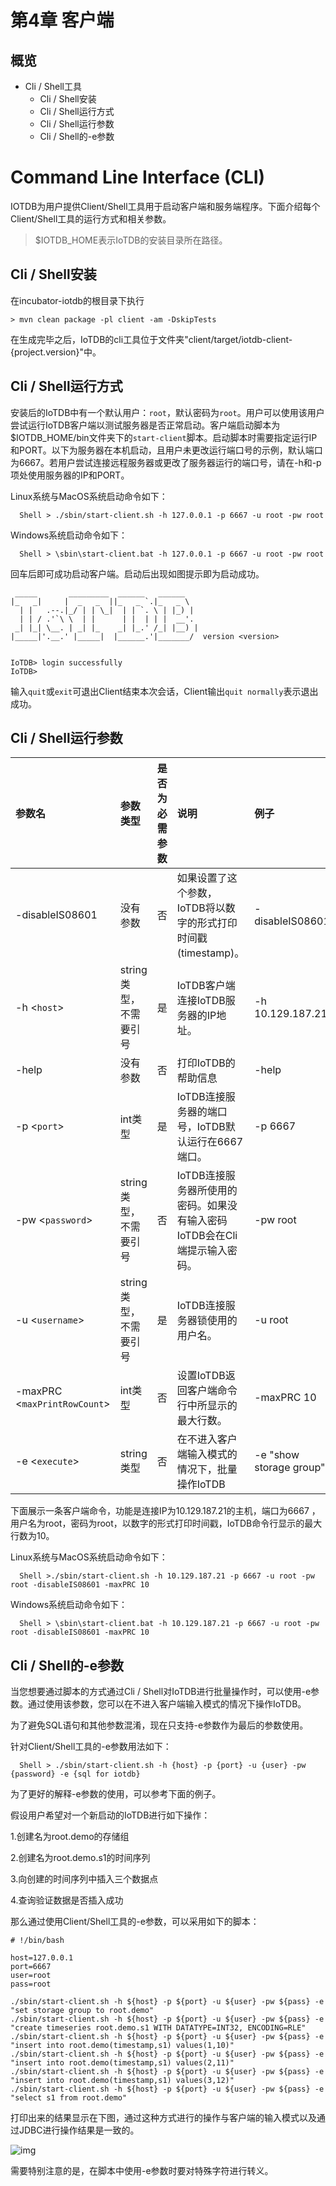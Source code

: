 <!--

    Licensed to the Apache Software Foundation (ASF) under one
    or more contributor license agreements.  See the NOTICE file
    distributed with this work for additional information
    regarding copyright ownership.  The ASF licenses this file
    to you under the Apache License, Version 2.0 (the
    "License"); you may not use this file except in compliance
    with the License.  You may obtain a copy of the License at

        http://www.apache.org/licenses/LICENSE-2.0

    Unless required by applicable law or agreed to in writing,
    software distributed under the License is distributed on an
    "AS IS" BASIS, WITHOUT WARRANTIES OR CONDITIONS OF ANY
    KIND, either express or implied.  See the License for the
    specific language governing permissions and limitations
    under the License.

-->

<!-- TOC -->
# 第4章 客户端
## 概览
- Cli / Shell工具
    - Cli / Shell安装
    - Cli / Shell运行方式
    - Cli / Shell运行参数
    - Cli / Shell的-e参数

<!-- /TOC -->

# Command Line Interface (CLI)
IOTDB为用户提供Client/Shell工具用于启动客户端和服务端程序。下面介绍每个Client/Shell工具的运行方式和相关参数。
> \$IOTDB\_HOME表示IoTDB的安装目录所在路径。

## Cli / Shell安装
在incubator-iotdb的根目录下执行

```
> mvn clean package -pl client -am -DskipTests
```

在生成完毕之后，IoTDB的cli工具位于文件夹"client/target/iotdb-client-{project.version}"中。

## Cli  / Shell运行方式
安装后的IoTDB中有一个默认用户：`root`，默认密码为`root`。用户可以使用该用户尝试运行IoTDB客户端以测试服务器是否正常启动。客户端启动脚本为$IOTDB_HOME/bin文件夹下的`start-client`脚本。启动脚本时需要指定运行IP和PORT。以下为服务器在本机启动，且用户未更改运行端口号的示例，默认端口为6667。若用户尝试连接远程服务器或更改了服务器运行的端口号，请在-h和-p项处使用服务器的IP和PORT。	

Linux系统与MacOS系统启动命令如下：

```
  Shell > ./sbin/start-client.sh -h 127.0.0.1 -p 6667 -u root -pw root
```
Windows系统启动命令如下：

```
  Shell > \sbin\start-client.bat -h 127.0.0.1 -p 6667 -u root -pw root
```
回车后即可成功启动客户端。启动后出现如图提示即为启动成功。
```
 _____       _________  ______   ______
|_   _|     |  _   _  ||_   _ `.|_   _ \
  | |   .--.|_/ | | \_|  | | `. \ | |_) |
  | | / .'`\ \  | |      | |  | | |  __'.
 _| |_| \__. | _| |_    _| |_.' /_| |__) |
|_____|'.__.' |_____|  |______.'|_______/  version <version>


IoTDB> login successfully
IoTDB>
```
输入`quit`或`exit`可退出Client结束本次会话，Client输出`quit normally`表示退出成功。

## Cli / Shell运行参数

|参数名|参数类型|是否为必需参数| 说明| 例子 |
|:---|:---|:---|:---|:---|
|-disableIS08601 |没有参数 | 否 |如果设置了这个参数，IoTDB将以数字的形式打印时间戳(timestamp)。|-disableIS08601|
|-h <`host`> |string类型，不需要引号|是|IoTDB客户端连接IoTDB服务器的IP地址。|-h 10.129.187.21|
|-help|没有参数|否|打印IoTDB的帮助信息|-help|
|-p <`port`>|int类型|是|IoTDB连接服务器的端口号，IoTDB默认运行在6667端口。|-p 6667|
|-pw <`password`>|string类型，不需要引号|否|IoTDB连接服务器所使用的密码。如果没有输入密码IoTDB会在Cli端提示输入密码。|-pw root|
|-u <`username`>|string类型，不需要引号|是|IoTDB连接服务器锁使用的用户名。|-u root|
|-maxPRC <`maxPrintRowCount`>|int类型|否|设置IoTDB返回客户端命令行中所显示的最大行数。|-maxPRC 10|
|-e <`execute`> |string类型|否|在不进入客户端输入模式的情况下，批量操作IoTDB|-e "show storage group"|


下面展示一条客户端命令，功能是连接IP为10.129.187.21的主机，端口为6667 ，用户名为root，密码为root，以数字的形式打印时间戳，IoTDB命令行显示的最大行数为10。

Linux系统与MacOS系统启动命令如下：

```
  Shell >./sbin/start-client.sh -h 10.129.187.21 -p 6667 -u root -pw root -disableIS08601 -maxPRC 10
```
Windows系统启动命令如下：

```
  Shell > \sbin\start-client.bat -h 10.129.187.21 -p 6667 -u root -pw root -disableIS08601 -maxPRC 10
```
## Cli / Shell的-e参数
当您想要通过脚本的方式通过Cli / Shell对IoTDB进行批量操作时，可以使用-e参数。通过使用该参数，您可以在不进入客户端输入模式的情况下操作IoTDB。

为了避免SQL语句和其他参数混淆，现在只支持-e参数作为最后的参数使用。

针对Client/Shell工具的-e参数用法如下：

```
  Shell > ./sbin/start-client.sh -h {host} -p {port} -u {user} -pw {password} -e {sql for iotdb}
```

为了更好的解释-e参数的使用，可以参考下面的例子。

假设用户希望对一个新启动的IoTDB进行如下操作：

1.创建名为root.demo的存储组

2.创建名为root.demo.s1的时间序列

3.向创建的时间序列中插入三个数据点

4.查询验证数据是否插入成功

那么通过使用Client/Shell工具的-e参数，可以采用如下的脚本：

```
# !/bin/bash

host=127.0.0.1
port=6667
user=root
pass=root

./sbin/start-client.sh -h ${host} -p ${port} -u ${user} -pw ${pass} -e "set storage group to root.demo"
./sbin/start-client.sh -h ${host} -p ${port} -u ${user} -pw ${pass} -e "create timeseries root.demo.s1 WITH DATATYPE=INT32, ENCODING=RLE"
./sbin/start-client.sh -h ${host} -p ${port} -u ${user} -pw ${pass} -e "insert into root.demo(timestamp,s1) values(1,10)"
./sbin/start-client.sh -h ${host} -p ${port} -u ${user} -pw ${pass} -e "insert into root.demo(timestamp,s1) values(2,11)"
./sbin/start-client.sh -h ${host} -p ${port} -u ${user} -pw ${pass} -e "insert into root.demo(timestamp,s1) values(3,12)"
./sbin/start-client.sh -h ${host} -p ${port} -u ${user} -pw ${pass} -e "select s1 from root.demo"
```

打印出来的结果显示在下图，通过这种方式进行的操作与客户端的输入模式以及通过JDBC进行操作结果是一致的。

![img](https://issues.apache.org/jira/secure/attachment/12976042/12976042_image-2019-07-27-15-47-12-045.png)

需要特别注意的是，在脚本中使用-e参数时要对特殊字符进行转义。